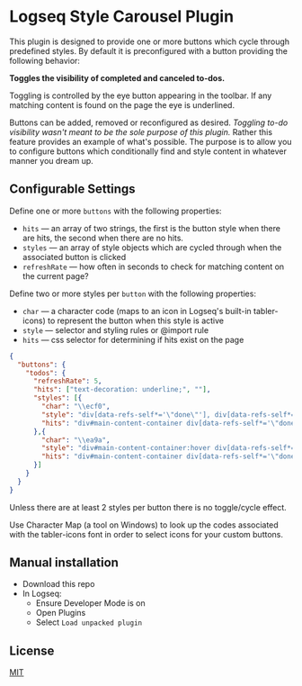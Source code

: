 # Logseq Style Carousel Plugin

This plugin is designed to provide one or more buttons which cycle through predefined styles.  By default it is preconfigured with a button providing the following behavior:

**Toggles the visibility of completed and canceled to-dos.**

Toggling is controlled by the eye button appearing in the toolbar.  If any matching content is found on the page the eye is underlined.

Buttons can be added, removed or reconfigured as desired.  *Toggling to-do visibility wasn't meant to be the sole purpose of this plugin.*  Rather this feature provides an example of what's possible.  The purpose is to allow you to configure buttons which conditionally find and style content in whatever manner you dream up.

## Configurable Settings

Define one or more `buttons` with the following properties:
* `hits` — an array of two strings, the first is the button style when there are hits, the second when there are no hits.
* `styles` — an array of style objects which are cycled through when the associated button is clicked
* `refreshRate` — how often in seconds to check for matching content on the current page?

Define two or more styles per `button` with the following properties:
* `char` — a character code (maps to an icon in Logseq's built-in tabler-icons) to represent the button when this style is active
* `style` — selector and styling rules or @import rule
* `hits` — css selector for determining if hits exist on the page

```json
{
  "buttons": {
    "todos": {
      "refreshRate": 5,
      "hits": ["text-decoration: underline;", ""],
      "styles": [{
        "char": "\\ecf0",
        "style": "div[data-refs-self*='\"done\"'], div[data-refs-self*='\"canceled\"'] {display: none;}",
        "hits": "div#main-content-container div[data-refs-self*='\"done\"'], div#main-content-container div[data-refs-self*='\"canceled\"']"
      },{
        "char": "\\ea9a",
        "style": "div#main-content-container:hover div[data-refs-self*='\"done\"'] span.inline, div#main-content-container:hover div[data-refs-self*='\"canceled\"'] span.inline {text-decoration: underline wavy;}",
        "hits": "div#main-content-container div[data-refs-self*='\"done\"'], div#main-content-container div[data-refs-self*='\"canceled\"']"
      }]
    }
  }
}
```

Unless there are at least 2 styles per button there is no toggle/cycle effect.

Use Character Map (a tool on Windows) to look up the codes associated with the tabler-icons font in order to select icons for your custom buttons.

## Manual installation
* Download this repo
* In Logseq:
  * Ensure Developer Mode is on
  * Open Plugins
  * Select `Load unpacked plugin`

## License
[MIT](./LICENSE.md)

